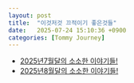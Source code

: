 ```yaml
---
layout: post
title:  "이것저것 끄적이기 좋은것들"
date:   2025-07-24 15:10:36 +0900
categories: [Tommy Journey]
---
```


- [2025년7월달의 소소한 이야기들! ](https://hslee77.github.io/wiki/memo/2025-07-21-github.html)
- [2025년8월달의 소소한 이야기들! ](https://hslee77.github.io/wiki/memo/2025-08-03-Aug.html)